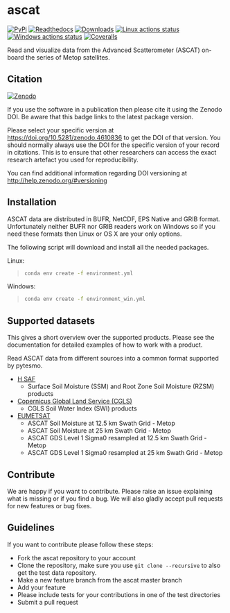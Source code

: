 # ascat #

[![PyPi](https://img.shields.io/pypi/v/ascat)](https://pypi.org/project/ascat/)
[![Readthedocs](https://readthedocs.org/projects/ascat/badge/?version=latest)](http://ascat.readthedocs.org/)
[![Downloads](https://img.shields.io/pypi/dm/ascat)](https://pypi.org/project/ascat)
[![Linux actions status](https://github.com/TUW-GEO/ascat/actions/workflows/ubuntu.yml/badge.svg)](https://github.com/TUW-GEO/ascat/actions/workflows/ubuntu.yml)
[![Windows actions status](https://github.com/TUW-GEO/ascat/actions/workflows/windows.yml/badge.svg)](https://github.com/TUW-GEO/ascat/actions/workflows/windows.yml)
[![Coveralls](https://coveralls.io/repos/github/TUW-GEO/ascat/badge.svg?branch=master)](https://coveralls.io/github/TUW-GEO/ascat?branch=master)

Read and visualize data from the Advanced Scatterometer (ASCAT) on-board the series of Metop satellites.

## Citation ##

[![Zenodo](https://zenodo.org/badge/DOI/10.5281/zenodo.4610836.svg)](https://doi.org/10.5281/zenodo.4610836)

If you use the software in a publication then please cite it using the Zenodo
DOI. Be aware that this badge links to the latest package version.

Please select your specific version at https://doi.org/10.5281/zenodo.4610836 to
get the DOI of that version. You should normally always use the DOI for the
specific version of your record in citations. This is to ensure that other
researchers can access the exact research artefact you used for reproducibility.

You can find additional information regarding DOI versioning at
http://help.zenodo.org/#versioning

## Installation ##

ASCAT data are distributed in BUFR, NetCDF, EPS Native and GRIB format.
Unfortunately neither BUFR nor GRIB readers work on Windows so if you need these
formats then Linux or OS X are your only options.

The following script will download and install all the needed packages.

Linux:

> ```bash
> conda env create -f environment.yml
> ```

Windows:

> ```bash
> conda env create -f environment_win.yml
> ```

## Supported datasets ##

This gives a short overview over the supported products. Please see the documentation for detailed examples of how to work with a product.

Read ASCAT data from different sources into a common format supported by pytesmo.

- [H SAF](http://h-saf.eumetsat.int/)
    - Surface Soil Moisture (SSM) and Root Zone Soil Moisture (RZSM) products
- [Copernicus Global Land Service (CGLS)](http://land.copernicus.eu/global/products/swi)
    - CGLS Soil Water Index (SWI) products
- [EUMETSAT](https://navigator.eumetsat.int/search?query=ascat)
    - ASCAT Soil Moisture at 12.5 km Swath Grid - Metop
    - ASCAT Soil Moisture at 25 km Swath Grid - Metop
    - ASCAT GDS Level 1 Sigma0 resampled at 12.5 km Swath Grid - Metop
    - ASCAT GDS Level 1 Sigma0 resampled at 25 km Swath Grid - Metop

## Contribute ##

We are happy if you want to contribute. Please raise an issue explaining what is
missing or if you find a bug. We will also gladly accept pull requests for new
features or bug fixes.

## Guidelines ##

If you want to contribute please follow these steps:

- Fork the ascat repository to your account
- Clone the repository, make sure you use ``git clone --recursive`` to also get the test data repository.
- Make a new feature branch from the ascat master branch
- Add your feature
- Please include tests for your contributions in one of the test directories
- Submit a pull request
